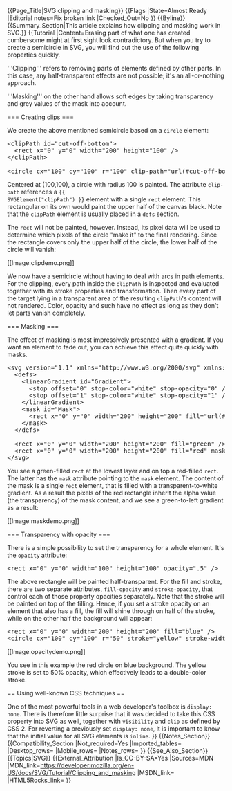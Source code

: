 {{Page_Title|SVG clipping and masking}}
{{Flags
|State=Almost Ready
|Editorial notes=Fix broken link
|Checked_Out=No
}}
{{Byline}}
{{Summary_Section|This article explains how clipping and masking work in SVG.}}
{{Tutorial
|Content=Erasing part of what one has created cumbersome might at first sight look contradictory. But when you try to create a semicircle in SVG, you will find out the use of the following properties quickly.
 
'''Clipping''' refers to removing parts of elements defined by other parts. In this case, any half-transparent effects are not possible; it's an all-or-nothing approach.
 
'''Masking''' on the other hand allows soft edges by taking transparency and grey values of the mask into account.
 
=== Creating clips ===
 
We create the above mentioned semicircle based on a <code>circle</code> element:
 
<pre>&lt;clipPath id="cut-off-bottom"&gt;
  &lt;rect x="0" y="0" width="200" height="100" /&gt;
&lt;/clipPath&gt;

&lt;circle cx="100" cy="100" r="100" clip-path="url(#cut-off-bottom)" /&gt;</pre>
 
Centered at (100,100), a circle with radius 100 is painted. The attribute <code>clip-path</code> references a <code>{{ SVGElement("clipPath") }}</code> element with a single <code>rect</code> element. This rectangular on its own would paint the upper half of the canvas black. Note that the <code>clipPath</code> element is usually placed in a <code>defs</code> section.
 
The <code>rect</code> will not be painted, however. Instead, its pixel data will be used to determine which pixels of the circle "make it" to the final rendering. Since the rectangle covers only the upper half of the circle, the lower half of the circle will vanish:
 
[[Image:clipdemo.png]]
 
We now have a semicircle without having to deal with arcs in path elements. For the clipping, every path inside the <code>clipPath</code> is inspected and evaluated together with its stroke properties and transformation. Then every part of the target lying in a transparent area of the resulting <code>clipPath</code>'s content will not rendered. Color, opacity and such have no effect as long as they don't let parts vanish completely.
 
=== Masking ===
 
The effect of masking is most impressively presented with a gradient. If you want an element to fade out, you can achieve this effect quite quickly with masks.
 
<pre>&lt;svg version="1.1" xmlns="http://www.w3.org/2000/svg" xmlns:xlink="http://www.w3.org/1999/xlink"&gt;
  &lt;defs&gt;
    &lt;linearGradient id="Gradient"&gt;
      &lt;stop offset="0" stop-color="white" stop-opacity="0" /&gt;
      &lt;stop offset="1" stop-color="white" stop-opacity="1" /&gt;
    &lt;/linearGradient&gt;
    &lt;mask id="Mask"&gt;
      &lt;rect x="0" y="0" width="200" height="200" fill="url(#Gradient)"  /&gt;
    &lt;/mask&gt;
  &lt;/defs&gt;

  &lt;rect x="0" y="0" width="200" height="200" fill="green" /&gt;
  &lt;rect x="0" y="0" width="200" height="200" fill="red" mask="url(#Mask)" /&gt;
&lt;/svg&gt;</pre>
 
You see a green-filled <code>rect</code> at the lowest layer and on top a red-filled <code>rect</code>. The latter has the <code>mask</code> attribute pointing to the <code>mask</code> element. The content of the mask is a single <code>rect</code> element, that is filled with a transparent-to-white gradient. As a result the pixels of the red rectangle inherit the alpha value (the transparency) of the mask content, and we see a green-to-left gradient as a result:

[[Image:maskdemo.png]]

=== Transparency with opacity ===
 
There is a simple possibility to set the transparency for a whole element. It's the <code>opacity</code> attribute:
 
<pre>&lt;rect x="0" y="0" width="100" height="100" opacity=".5" /&gt;</pre>
 
The above rectangle will be painted half-transparent. For the fill and stroke, there are two separate attributes, <code>fill-opacity</code> and <code>stroke-opacity</code>, that control each of those property opacities separately. Note that the stroke will be painted on top of the filling. Hence, if you set a stroke opacity on an element that also has a fill, the fill will shine through on half of the stroke, while on the other half the background will appear:

<pre>&lt;rect x="0" y="0" width="200" height="200" fill="blue" /&gt;
&lt;circle cx="100" cy="100" r="50" stroke="yellow" stroke-width="40" stroke-opacity=".5" fill="red" /&gt;</pre>
 
[[Image:opacitydemo.png]]
 
You see in this example the red circle on blue background. The yellow stroke is set to 50% opacity, which effectively leads to a double-color stroke.

== Using well-known CSS techniques ==
 
One of the most powerful tools in a web developer's toolbox is <code>display: none</code>. There is therefore little surprise that it was decided to take this CSS property into SVG as well, together with <code>visibility</code> and <code>clip</code> as defined by CSS 2. For reverting a previously set <code>display: none</code>, it is important to know that the initial value for all SVG elements is <code>inline</code>.
}}
{{Notes_Section}}
{{Compatibility_Section
|Not_required=Yes
|Imported_tables=
|Desktop_rows=
|Mobile_rows=
|Notes_rows=
}}
{{See_Also_Section}}
{{Topics|SVG}}
{{External_Attribution
|Is_CC-BY-SA=Yes
|Sources=MDN
|MDN_link=https://developer.mozilla.org/en-US/docs/SVG/Tutorial/Clipping_and_masking
|MSDN_link=
|HTML5Rocks_link=
}}